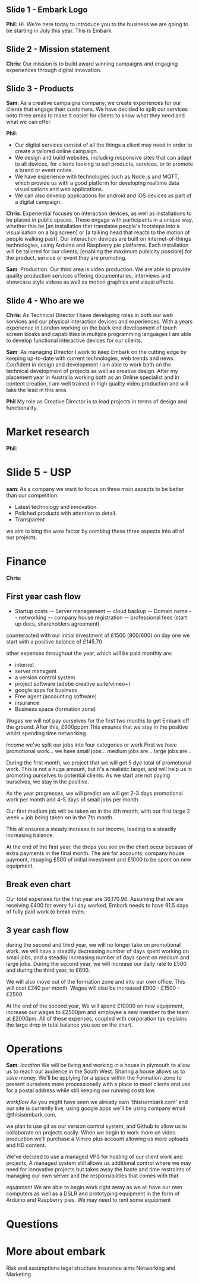 ## Slide 1 - Embark Logo

**Phil**: Hi. We're here today to introduce you to the business we are going to be starting in July this year. This is Embark.

## Slide 2 - Mission statement

**Chris**: Our mission is to build award winning campaigns and engaging experiences through digital innovation. 

## Slide 3 - Products

**Sam**: As a creative campaigns company, we create experiences for our clients that engage their customers. We have decided to split our services onto three areas to make it easier for clients to know what they need and what we can offer.

**Phil**: 
- Our digital services consist of all the things a client may need in order to create a tailored online campaign.
- We design and build websites, including responsive sites that can adapt to all devices, for clients looking to sell products, services, or to promote a brand or event online.
- We have experience with technologies such as Node.js and MQTT, which provide us with a good platform for developing realtime data visualisations and web applications.
- We can also develop applications for android and iOS devices as part of a digital campaign.

**Chris**: Experiential focuses on interaction devices, as well as installations to be placed in public spaces. These engage with participants in a unique way, whether this be [an installation that translates people's footsteps into a visualisation on a big screen] or [a talking head that reacts to the motion of people walking past]. Our interaction devices are built on internet-of-things technologies, using Arduino and Raspberry pie platforms. Each installation will be tailored for our clients, [enabling the maximum publicity possible] for the product, service or event they are promoting.

**Sam**: Production. Our third area is video production. We are able to provide quality production services offering documentaries, interviews and showcase style videos as well as motion graphics and visual effects.


## Slide 4 - Who are we

**Chris**: As Technical Director I have developing roles in both our web services and our physical interaction devices and experiences. With a years experience in London working on the back end development of touch screen kiosks and capabilities in multiple programming languages I am able to develop functional interactive devices for our clients.

**Sam**: As managing Director I work to keep Embark on the cutting edge by keeping up-to-date with current technologies, web trends and news. Confident in design and development I am able to work both on the technical development of projects as well as creative design. After my placement year in Australia working both as an Online specialist and in content creation, I am well trained in high quality video production and will take the lead in this area.

**Phil** My role as Creative Director is to lead projects in terms of design and functionality.

# Market research

**Phil**:


# Slide 5 - USP

**sam**: As a company we want to focus on three main aspects to be better than our competition. 


-  Latest technology and innovation.
-  Polished products with attention to detail.
-  Transparent

we aim to bing the wow factor by combing these three aspects into all of our projects.

# Finance

**Chris**:

## First year cash flow
- Startup costs
-- Server management
-- cloud backup
-- Domain name
-- networking
-- company house registration
-- professional fees (start up docs, shareholders agreement)

counteracted with our initial investment of £1500 (900/600)
on day one we start with a positive balance of £145.70

other expenses throughout the year, which will be paid monthly are:
- internet
- server managent
- a version control system
- project software (adobe creative suite/vimeo+)
- google apps for business
- Free agent (accounting software)
- insurance
- Business space (formation zone)

*Wages*
we will not pay ourselves for the first two months to get Embark off the ground. After this, £900pppm
This ensures that we stay in the positive whilst spending time networking

*income*
we've split our jobs into four categories or work
First we have promotional work…
we have small jobs…
medium jobs are…
large jobs are…

During the first month, we project that we will get 5 dye total of promotional work. This is not a huge amount, but it's a realistic target, and will help us in promoting ourselves to potential clients. As we start are not paying ourselves, we stay in the positive.

As the year progresses, we will predict we will get 2-3 days promotional work per month and 4-5 days of small jobs per month.

Our first medium job will be taken on in the 4th month, with our first large 2 week + job being taken on in the 7th month.

This all ensures a steady increase in our income, leading to a steadily increasing balance.

At the end of the first year, the drops you see on the chart occur because of extra payments in the final month. The are for accounts, company house payment, repaying £500 of initial investment and £1000 to be spent on new equipment.

## Break even chart

Our total expenses for the first year are 36,170.96. Assuming that we are receiving £400 for every full day worked, Embark needs to have 91.5 days of fully paid work to break even.

## 3 year cash flow

during the second and third year, we will no longer take on promotional work. we will have a steadily decreasing number of days spent working on small jobs, and a steadily increasing number of days spent on medium and large jobs. During the second year, we will increase our daily rate to £500 and during the third year, to £600.

We will also move out of the formation zone and into our own office. This will cost £240 per month. Wages will also be increased £900 - £1500 - £2500.

At the end of the second year, We will spend £10000 on new equipment, increase our wages to £2500pm and employee a new member to the team at £2000pm. All of these expenses, coupled with corporation tax explains the large drop in total balance you see on the chart.

# Operations 

**Sam**: 
*location*
We will be living and working in a house in plymouth to allow us to reach our audience in the South West. Sharing a house allows us to save money. We'll be applying for a space within the Formation-zone to present ourselves more processionally with a place to meet clients and use for a postal address while still keeping our running costs low.

*workflow*
As you might have seen we already own 'thisisembark.com' and our site is currently live, using google apps we'll be using company email @thisisembark.com. 

we plan to use git as our version control system, and Github to allow us to collaborate on projects easily. When we begin to work more on video production we'll purchase a Vimeo plus account allowing us more uploads and HD content.

We've decided to use a managed VPS for hosting of our client work and projects, A managed system still allows us additional control where we may need for innovative projects but takes away the haste and time restraints of managing our own server and the responsibilities that comes with that.

*equipment*
We are able to begin work right away as we all have our own computers as well as a DSLR and prototyping equipment in the form of Arduino and Raspberry pies. We may need to rent some equipment


# Questions

# More about embark
Risk and assumptions
legal structure
insurance
aims
Networking and Marketing
